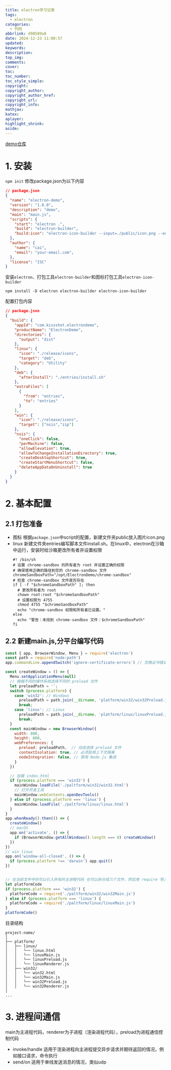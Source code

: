 ```yaml
---
title: electron学习记录
tags:
  - electron
categories:
  - 代码
abbrlink: d98589a8
date: 2024-12-23 11:00:57
updated:
keywords:
description:
top_img:
comments:
cover:
toc:
toc_number:
toc_style_simple:
copyright:
copyright_author:
copyright_author_href:
copyright_url:
copyright_info:
mathjax:
katex:
aplayer:
highlight_shrink:
aside:
---
```

[demo仓库](https://github.com/hearthitagi/electron-demo)
# 1. 安装
`npm init`
修改package.json为以下内容
```json
// package.json
{
  "name": "electron-demo",
  "version": "1.0.0",
  "description": "demo",
  "main": "main.js",
  "scripts": {
    "start": "electron .",
    "build": "electron-builder",
    "build:icon": "electron-icon-builder --input=./public/icon.png --output=release --flatten"
  },
  "author": {
    "name": "cai",
    "email": "your-email.com",
  },
  "license": "ISC"
}
```
安装`electron`、打包工具`electron-builder`和图标打包工具`electron-icon-builder`

`npm install -D electron electron-builder electron-icon-builder`

配置打包内容
```json
// package.json
{
  "build": {
    "appId": "com.kissshot.electrondemo",
    "productName": "ElectronDemo",
    "directories": {
      "output": "dist"
    },
    "linux": {
      "icon": "./release/icons",
      "target": "deb",
      "category": "Utility"
    },
    "deb": {
      "afterInstall": "./entries/install.sh"
    },
    "extraFiles": [
      {
        "from": "entries",
        "to": "entries"
      }
    ],
    "win": {
      "icon": "./release/icons",
      "target": ["nsis","zip"]
    },
    "nsis": {
      "oneClick": false,
      "perMachine": false,
      "allowElevation": true,
      "allowToChangeInstallationDirectory": true,
      "createDesktopShortcut": true,
      "createStartMenuShortcut": false,
      "deleteAppDataOnUninstall": true
    }
  }
}
```
# 2. 基本配置
## 2.1 打包准备
- 图标
  根据`package.json`中script的配置，新建文件夹public放入图片icon.png
- linux
  新建文件夹entries编写脚本文件install.sh。在linux中，electron在沙箱中运行，安装时给沙箱更改所有者并设置权限
    ```shell
    #! /bin/sh
    # 设置 chrome-sandbox 的所有者为 root 并设置正确的权限
    # 确保使用正确的路径到您的 chrome-sandbox 文件
    chromeSandboxPath="/opt/ElectronDemo/chrome-sandbox"
    # 检查 chrome-sandbox 文件是否存在
    if [ -f "$chromeSandboxPath" ]; then
      # 更改所有者为 root
      chown root:root "$chromeSandboxPath"
      # 设置权限为 4755
      chmod 4755 "$chromeSandboxPath"
      echo "chrome-sandbox 权限和所有者已设置。"
    else
      echo "警告：未找到 chrome-sandbox 文件：$chromeSandboxPath"
    fi
    ```
## 2.2 新建main.js,分平台编写代码
```javascript
const { app, BrowserWindow, Menu } = require('electron')
const path = require('node:path')
app.commandLine.appendSwitch('ignore-certificate-errors') // 忽略证书错误

const createWindow = () => {
  Menu.setApplicationMenu(null)
  // 根据不同的操作系统选择不同的 preload 文件
  let preloadPath = '';
  switch (process.platform) {
    case 'win32': // Windows
      preloadPath = path.join(__dirname, 'platform/win32/win32Preload.js');
      break;
    case 'linux': // Linux
      preloadPath = path.join(__dirname, 'platform/linux/linuxPreload.js');
      break;
  }
  const mainWindow = new BrowserWindow({
    width: 800,
    height: 600,
    webPreferences: {
      preload: preloadPath,  // 动态选择 preload 文件
      contextIsolation: true, // 必须启用上下文隔离
      nodeIntegration: false, // 禁用 Node.js 集成
    }
  })

  // 加载 index.html
  if (process.platform === 'win32') {
    mainWindow.loadFile('./paltform/win32/win32.html')
    // 打开开发工具
    mainWindow.webContents.openDevTools()
  } else if (process.platform === 'linux') {
    mainWindow.loadFile('./paltform/linux/linux.html')
  }
}
app.whenReady().then(() => {
  createWindow()
  // macOS
  app.on('activate', () => {
    if (BrowserWindow.getAllWindows().length === 0) createWindow()
  })
})
// win linux
app.on('window-all-closed', () => {
  if (process.platform !== 'darwin') app.quit()
})


// 在当前文件中你可以引入所有的主进程代码 也可以拆分成几个文件，然后用 require 导入。
let platformCode
if (process.platform === 'win32') {
  platformCode = require('./paltform/win32/win32Main.js')
} else if (process.platform === 'linux') {
  platformCode = require('./paltform/linux/linuxMain.js')
}
platformCode()
```
目录结构
```
project-name/
│
├── platform/
│   ├── linux/
│   │   └── linux.html
│   │   └── linuxMain.js
│   │   └── linuxPreload.js
│   │   └── linuxRenderer.js
│   ├── win32/
│   │   └── win32.html
│   │   └── win32Main.js
│   │   └── win32Preload.js
│   │   └── win32Renderer.js
│
...
```
# 3. 进程间通信
main为主进程代码，renderer为子进程（渲染进程代码），preload为进程通信控制代码
- invoke/handle
  适用于渲染进程向主进程提交异步请求并期待返回的情况，例如接口请求，命令执行
- send/on
  适用于单线发送消息的情况，类似udp